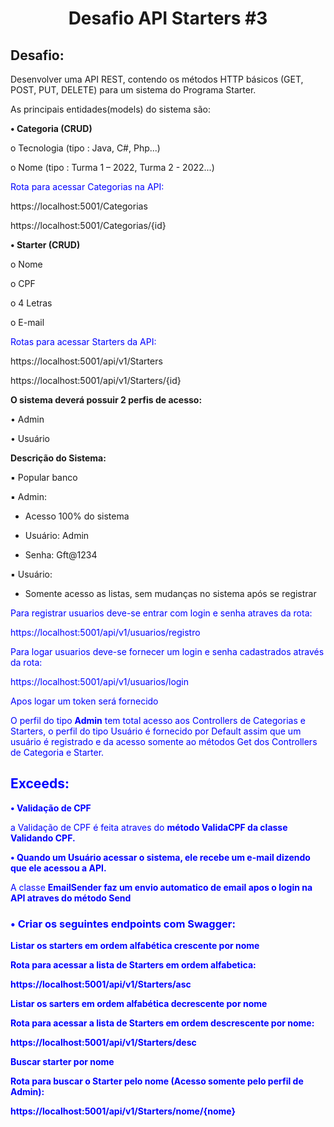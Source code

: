 <h1  align="center">Desafio API Starters #3</h1>

  

  

<h2><b>Desafio:</b></h2>

  

Desenvolver uma API REST, contendo os métodos HTTP básicos (GET, POST, PUT, DELETE) para um sistema do Programa Starter.

  

  

As principais entidades(models) do sistema são:

  

<b>• Categoria (CRUD)</b>

  

o Tecnologia (tipo : Java, C#, Php...)

  

o Nome (tipo : Turma 1 – 2022, Turma 2 - 2022...)

  

  

<font  color=blue>Rota para acessar Categorias na API:</font>

  

https://localhost:5001/Categorias

https://localhost:5001/Categorias/{id}

  

<b>• Starter (CRUD)</b>

  

o Nome

  

o CPF

  

o 4 Letras

  

o E-mail

  

  

<font  color=blue>Rotas para acessar Starters da API:</font>

  

https://localhost:5001/api/v1/Starters

https://localhost:5001/api/v1/Starters/{id}

  

  

<b>O sistema deverá possuir 2 perfis de acesso:</b>

  

• Admin

• Usuário

  

  

<b>Descrição do Sistema:</b>

  

  

▪ Popular banco

  

▪ Admin:

  

- Acesso 100% do sistema

  

- Usuário: Admin

  

- Senha: Gft@1234

  

  

▪ Usuário:

  

- Somente acesso as listas, sem mudanças no sistema após se registrar

  

<font  color=blue>Para registrar usuarios deve-se entrar com login e senha atraves da rota:

  

https://localhost:5001/api/v1/usuarios/registro

  

<font  color=blue>Para logar usuarios deve-se fornecer um login e senha cadastrados através da rota:

  

https://localhost:5001/api/v1/usuarios/login

  

<font  color=blue>Apos logar um token será fornecido

  

  

<font  color=blue>O perfil do tipo <b>Admin</b> tem total acesso aos Controllers de Categorias e Starters, o perfil do tipo Usuário é fornecido por Default assim que um usuário é registrado e da acesso somente ao métodos Get dos Controllers de Categoria e Starter.

  
  

<h2><b>Exceeds:</b></h2>

<b>• Validação de CPF</b>

<font  color=blue> a Validação de CPF é feita atraves do <b>método ValidaCPF da classe Validando CPF.</b>

  

<b>• Quando um Usuário acessar o sistema, ele recebe um e-mail dizendo que ele acessou a API.</b>

<font  color=blue> A classe <b>EmailSender<b> faz um envio automatico de email apos o login na API atraves do método <b>Send</b>

  

<h3><b>• Criar os seguintes endpoints com Swagger:</b></h3>

<b>Listar os starters em ordem alfabética crescente por nome</b>

<font  color=blue> Rota para acessar a lista de Starters em ordem alfabetica:

https://localhost:5001/api/v1/Starters/asc

  

<b>Listar os sarters em ordem alfabética decrescente por nome</b>

<font  color=blue> Rota para acessar a lista de Starters em ordem descrescente por nome:

https://localhost:5001/api/v1/Starters/desc

  

<b>Buscar starter por nome</b>

<font  color=blue> Rota para buscar o Starter pelo nome <b>(Acesso somente pelo perfil de Admin)</b>:

https://localhost:5001/api/v1/Starters/nome/{nome}